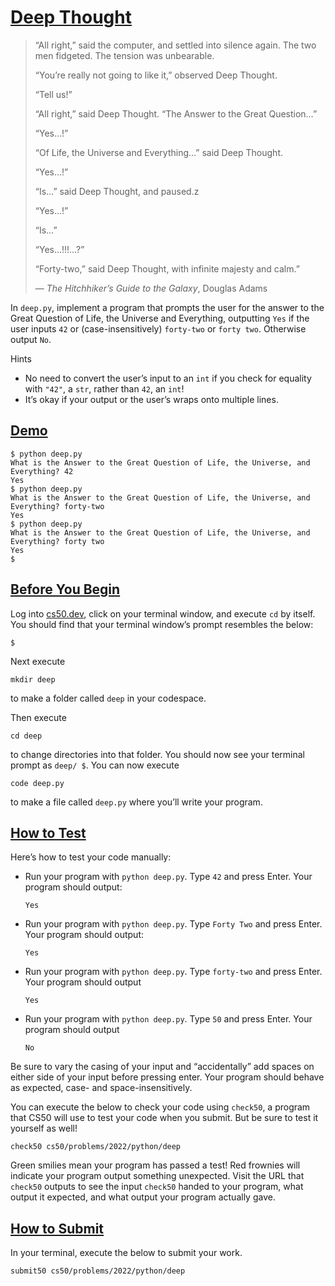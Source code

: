 # [Deep Thought](#deep-thought)

> “All right,” said the computer, and settled into silence again. The two men fidgeted. The tension was unbearable.
>
> “You’re really not going to like it,” observed Deep Thought.
>
> “Tell us!”
>
> “All right,” said Deep Thought. “The Answer to the Great Question…”
>
> “Yes…!”
>
> “Of Life, the Universe and Everything…” said Deep Thought.
>
> “Yes…!”
>
> “Is…” said Deep Thought, and paused.z
>
> “Yes…!”
>
> “Is…”
>
> “Yes…!!!…?”
>
> “Forty-two,” said Deep Thought, with infinite majesty and calm.”
>
> — *The Hitchhiker’s Guide to the Galaxy*, Douglas Adams

In `deep.py`, implement a program that prompts the user for the answer
to the Great Question of Life, the Universe and Everything, outputting
`Yes` if the user inputs `42` or (case-insensitively) `forty-two` or
`forty two`. Otherwise output `No`.

Hints

- No need to convert the user’s input to an `int` if you check for
  equality with `"42"`, a `str`, rather than `42`, an `int`!
- It’s okay if your output or the user’s wraps onto multiple lines.

## [Demo](#demo)

``` highlight
$ python deep.py
What is the Answer to the Great Question of Life, the Universe, and Everything? 42
Yes
$ python deep.py
What is the Answer to the Great Question of Life, the Universe, and Everything? forty-two
Yes
$ python deep.py
What is the Answer to the Great Question of Life, the Universe, and Everything? forty two
Yes
$
```

## [Before You Begin](#before-you-begin)

Log into [cs50.dev](https://cs50.dev/), click on your terminal window,
and execute `cd` by itself. You should find that your terminal window’s
prompt resembles the below:

``` highlight
$
```

Next execute

``` highlight
mkdir deep
```

to make a folder called `deep` in your codespace.

Then execute

``` highlight
cd deep
```

to change directories into that folder. You should now see your terminal
prompt as `deep/ $`. You can now execute

``` highlight
code deep.py
```

to make a file called `deep.py` where you’ll write your program.

## [How to Test](#how-to-test)

Here’s how to test your code manually:

- Run your program with `python deep.py`. Type `42` and press Enter.
  Your program should output:
  ``` highlight
  Yes
  ```
- Run your program with `python deep.py`. Type `Forty Two` and press
  Enter. Your program should output:
  ``` highlight
  Yes
  ```
- Run your program with `python deep.py`. Type `forty-two` and press
  Enter. Your program should output
  ``` highlight
  Yes
  ```
- Run your program with `python deep.py`. Type `50` and press Enter.
  Your program should output
  ``` highlight
  No
  ```

Be sure to vary the casing of your input and “accidentally” add spaces
on either side of your input before pressing enter. Your program should
behave as expected, case- and space-insensitively.

You can execute the below to check your code using `check50`, a program
that CS50 will use to test your code when you submit. But be sure to
test it yourself as well!

``` highlight
check50 cs50/problems/2022/python/deep
```

Green smilies mean your program has passed a test! Red frownies will
indicate your program output something unexpected. Visit the URL that
`check50` outputs to see the input `check50` handed to your program,
what output it expected, and what output your program actually gave.

## [How to Submit](#how-to-submit)

In your terminal, execute the below to submit your work.

``` highlight
submit50 cs50/problems/2022/python/deep
```
